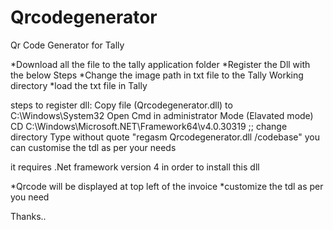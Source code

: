 # Qrcodegenerator
Qr Code Generator for Tally


*Download all the file to the tally application folder
*Register the Dll with the below Steps
*Change the image path in txt file to the Tally Working directory
*load the txt file in Tally 


steps to register dll:
Copy file (Qrcodegenerator.dll) to C:\Windows\System32
Open Cmd in administrator Mode (Elavated mode)
CD C:\Windows\Microsoft.NET\Framework64\v4.0.30319 ;; change directory
Type without quote "regasm Qrcodegenerator.dll /codebase"
you can customise the tdl as per your needs

it requires .Net framework version 4 in order to install this dll

*Qrcode will be displayed at top left of the invoice
*customize the tdl as per you need

Thanks..
